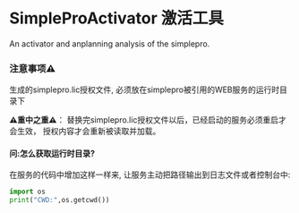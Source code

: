 # SimpleProActivator 激活工具
An activator and anplanning analysis of the simplepro.
### 注意事项⚠️
生成的simplepro.lic授权文件, 必须放在simplepro被引用的WEB服务的运行时目录下

**⚠️重中之重⚠️**： 替换完simplepro.lic授权文件以后，已经启动的服务必须重启才会生效， 授权内容才会重新被读取并加载。

#### 问:怎么获取运行时目录?
在服务的代码中增加这样一样来, 让服务主动把路径输出到日志文件或者控制台中:
```python
import os
print("CWD:",os.getcwd())
```
